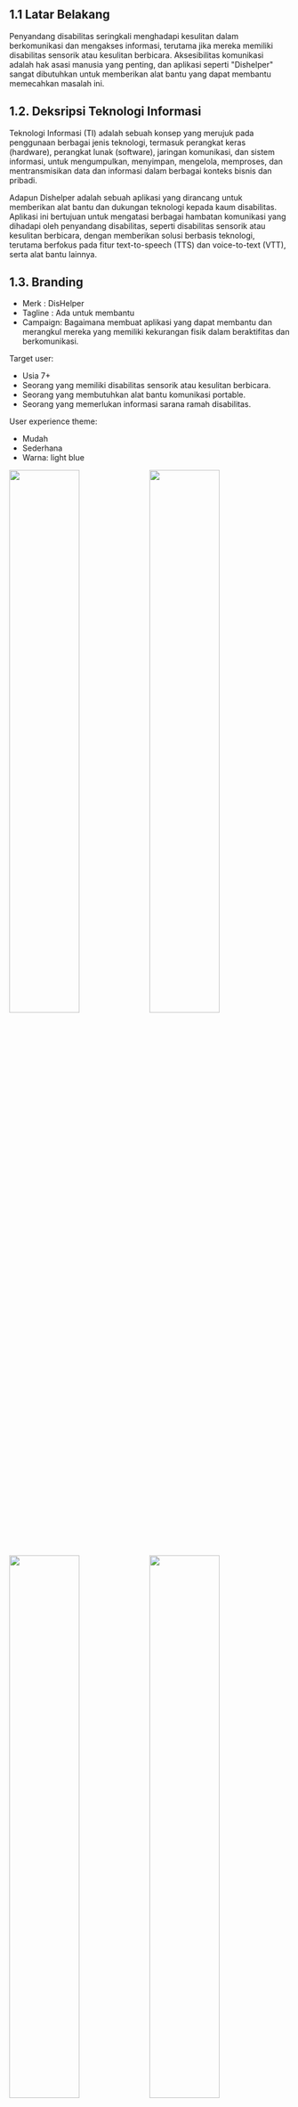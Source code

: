 ## 1.1 Latar Belakang

Penyandang disabilitas seringkali menghadapi kesulitan dalam berkomunikasi dan mengakses informasi, terutama jika mereka memiliki disabilitas sensorik atau kesulitan berbicara. Aksesibilitas komunikasi adalah hak asasi manusia yang penting, dan aplikasi seperti "Dishelper" sangat dibutuhkan untuk memberikan alat bantu yang dapat membantu memecahkan masalah ini.

## 1.2. Deksripsi Teknologi Informasi

Teknologi Informasi (TI) adalah sebuah konsep yang merujuk pada penggunaan berbagai jenis teknologi, termasuk perangkat keras (hardware), perangkat lunak (software), jaringan komunikasi, dan sistem informasi, untuk mengumpulkan, menyimpan, mengelola, memproses, dan mentransmisikan data dan informasi dalam berbagai konteks bisnis dan pribadi.

Adapun Dishelper adalah sebuah aplikasi yang dirancang untuk memberikan alat bantu dan dukungan teknologi kepada kaum disabilitas. Aplikasi ini bertujuan untuk mengatasi berbagai hambatan komunikasi yang dihadapi oleh penyandang disabilitas, seperti disabilitas sensorik atau kesulitan berbicara, dengan memberikan solusi berbasis teknologi, terutama berfokus pada fitur text-to-speech (TTS) dan voice-to-text (VTT), serta alat bantu lainnya.

## 1.3. Branding

- Merk    : DisHelper
- Tagline : Ada untuk membantu
- Campaign: Bagaimana membuat aplikasi yang dapat membantu dan merangkul mereka yang memiliki kekurangan fisik dalam beraktifitas dan berkomunikasi.
  
Target user:
- Usia 7+
- Seorang yang memiliki disabilitas sensorik atau kesulitan berbicara.
- Seorang yang membutuhkan alat bantu komunikasi portable.
- Seorang yang memerlukan informasi sarana ramah disabilitas.

User experience theme:
- Mudah
- Sederhana
- Warna: light blue

<img src="https://github.com/dimaswae/DisHelper/assets/125195082/33abafd1-a7ed-4972-9800-06d0d20516cd" width=50% height=50%><img src="https://github.com/dimaswae/DisHelper/assets/125195082/af798791-4c4f-4109-8cdb-edaf29257fb6" width=50% height=50%><img src="https://github.com/dimaswae/DisHelper/assets/125195082/01260c66-abb1-4716-a729-d0cce2f26af1" width=50% height=50%><img src="https://github.com/dimaswae/DisHelper/assets/125195082/36e67639-9d5c-4f7f-86fa-5cd4ba489179" width=50% height=50%><img src="https://github.com/dimaswae/DisHelper/assets/125195082/0178eb71-cd63-42ec-80e7-4f6befeea595" width=50% height=50%><img src="https://github.com/dimaswae/DisHelper/assets/125195082/9bc154c6-cca6-4966-87bf-3d9591c6b357" width=50% height=50%><img src="https://github.com/dimaswae/DisHelper/assets/125195082/8d22fab6-2755-415c-b193-8f5c339cddd4" width=50% height=50%>

## 2. User Story

Sebagai | Saya Ingin Bisa | Sehingga | Prioritas
---|---|---|---
Pengguna | Transcribe percakapan | Dapat memahami apa yang orang ucapkan | ⭐⭐⭐⭐⭐
Pengguna | Text to speech | Membacakan apa yang saya ketik | ⭐⭐⭐⭐⭐
Pengguna | Menyimpan Riwayat dari hasil Transcribe dan TTS | Dapat melihat ulang percakapan yang lalu | ⭐⭐⭐⭐⭐
Pengguna | Metranslate percakapan ke BISINDO | Dapat memaham langsung percakapan memlalui bahasa isyarat |  ⭐⭐⭐⭐
Pengguna | Mencari lokasi disekitar dengan fasilitas ramah disabilitas | Mendapat informasi mengenai fasilitas ramah disabilitas | ⭐⭐⭐⭐
Pengguna | Memberikan rating mengenai lokasi dengan fasilitas ramah disabilitas | Dapat memberikan penilaian | ⭐⭐⭐
Pengguna | Memberikan komentar mengenai lokasi dengan fasilitas ramah disabilitas | Dapat memberikan tanggapan | ⭐⭐⭐
Pengguna | Membalas Komentar | Dapat memberikan tanggapan | ⭐⭐⭐

## 3. Struktur Data

```mermaid
erDiagram
  USER {
    int id_pengguna
    string username
    string email
    string password
    string nama_lengkap
    string jenis_kelamin
    string jenis_disabilitas    
    datetime tanggal_lahir
  }
  USER ||--o{ COMMENT : membuat
  COMMENT ||--o{ COMMENT : membalas 
  COMMENT {
    int id_komentar
    int id_komentar_yang_dibalas
    int id_pengguna 
    string isi_komentar 
    datetime waktu_publikasi 
  }
  USER ||--o{HISTORY : menyimpan
  HISTORY{
    int id_pengguna
    int id_riwayat
    string isi_riwayat
    datetime waktu_riwayat
  }
```

## 4. Arsitektur Sistem
```mermaid
flowchart BT 
  subgraph cloud
    B[Web Server: JavaScript - Express.js] <--> C[Aplikasi Web Backend: Python - flask] 
    C <--> D[Database: PostgreSQL] 
  end
  E[Aplikasi Web Frontend: JavaScript - React] <--> B 
  A[Aplikasi Android & iPhone: JavaScript - React Native] <--> B
```
## 5. Teknologi, Library, dan Framework

**Teknologi**
Transcribe : Google Cloud Speech-to-Text/Rev/Whisper 1
TTS        : Google Text-to-Speech/eSpeak/Whisper 1
**Library**
- React
- Python
- 
**Framework**
-Express js
-Next js
-React Native

Akan terus ditambahkan seiring masa development.

## 6. Desain User Experience dan User Interface

![Opening Page](https://github.com/dimaswae/DisHelper/assets/125195082/d334f838-5c7e-45ea-aa5d-a9c08dda2f73)
![Sign in Page](https://github.com/dimaswae/DisHelper/assets/125195082/e36ffa28-0102-4be8-b2ab-a0a9f1005cf5)
![Log in Page](https://github.com/dimaswae/DisHelper/assets/125195082/1af52ab6-3ff8-4a7f-a1fd-e92bf05979cc)
![Verifiction Page](https://github.com/dimaswae/DisHelper/assets/125195082/7dce9ead-5131-4445-a061-a0596fdfe10b)
![Home Page](https://github.com/dimaswae/DisHelper/assets/125195082/015cd67d-727c-422a-9446-9557d8747142)

Masih dalam masa pengembangan....;(

## 7. Demonstrasi Video

https://youtu.be/SBmzYUaYZIc

## 8. Bagaimana mesin komputasi dan sistem operasi berperan dalam produk teknologi informasimu ?

https://youtu.be/SBmzYUaYZIc

## 9. Bagaimana algoritma, struktur data, dan bahasa pemrograman berperan dalam produk teknologi informasimu ?

https://youtu.be/SBmzYUaYZIc

## 10. Bagaimana metode pengembangan perangkat lunak / Software Development Life Cycle berperan dalam produk teknologi informasimu ?

https://youtu.be/SBmzYUaYZIc

 

## 11. Bagaimana database / sistem basis data berperan dalam produk teknologi informasimu ?

https://youtu.be/SBmzYUaYZIc
